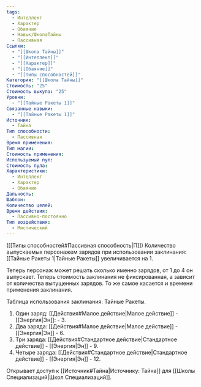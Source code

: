 ```yaml
---
tags:
  - Интеллект
  - Характер
  - Обаяние
  - Навык/ШколаТайны
  - Пассивная
Ссылки:
  - "[[Школа Тайны]]"
  - "[[Интеллект]]"
  - "[[Характер]]"
  - "[[Обаяние]]"
  - "[[Типы способностей]]"
Категория: "[[Школа Тайны]]"
Стоимость: "25"
Стоимость выкупа: "25"
Уровни:
  - "[[Тайные Ракеты 1]]"
Связанные навыки:
  - "[[Тайные Ракеты 1]]"
Источник:
  - Тайна
Тип способности:
  - Пассивная
Время применения: 
Тип магии: 
Стоимость применения: 
Используемый пул: 
Стоимость пула: 
Характеристики:
  - Интеллект
  - Характер
  - Обаяние
Дальность: 
Шаблон: 
Количество целей: 
Время действия:
  - Пассивно-постоянно
Тип воздействия:
  - Мистический
---
```

([[Типы способностей#Пассивная способность|П]]) Количество выпускаемых персонажем зарядов при использовании заклинания: [[Тайные Ракеты 1|Тайные Ракеты]] увеличивается на 1. 

Теперь персонаж может решать сколько именно зарядов, от 1 до 4 он выпускает. Теперь стоимость заклинания не фиксированная, а зависит от количества выпущенных зарядов. То же самое касается и времени применения заклинания.

Таблица использования заклинания: Тайные Ракеты. 

1. Один заряд: [[Действия#Малое действие|Малое действие]] - [[Энергия|Эн]]: - 3. 
2. Два заряда: [[Действия#Малое действие|Малое действие]] - [[Энергия|Эн]] - 6.
3. Три заряда: [[Действия#Стандартное действие|Стандартное действие]] - [[Энергия|Эн]] - 9.
4. Четыре заряда: [[Действия#Стандартное действие|Стандартное действие]] - [[Энергия|Эн]] - 12.

Открывает доступ к [[Источник#Тайна|Источнику: Тайна]] для [[Школы Специализаций|Школ Специализаций]]. 
